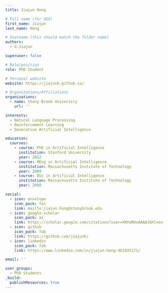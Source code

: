 ```yaml
---
title: Jiajun Hong

# Full name (for SEO)
first_name: Jiajun
last_name: Hong

# Username (this should match the folder name)
authors:
  - G-Jiajun

superuser: false

# Role/position
role: PhD Student

# Personal website
website: https://jiajunh.github.io/

# Organizations/Affiliations
organizations:
  - name: Stony Brook University
    url: ''

interests:
  - Natural Language Processing
  - Reinforcement Learning
  - Generative Artificial Intelligence

education:
  courses:
    - course: PhD in Artificial Intelligence
      institution: Stanford University
      year: 2012
    - course: MEng in Artificial Intelligence
      institution: Massachusetts Institute of Technology
      year: 2009
    - course: BSc in Artificial Intelligence
      institution: Massachusetts Institute of Technology
      year: 2008

social:
  - icon: envelope
    icon_pack: fas
    link: mailto:jiajun.hong@stonybrook.edu
  - icon: google-scholar
    icon_pack: ai
    link: https://scholar.google.com/citations?user=XNYwROsAAAAJ&hl=en
  - icon: github
    icon_pack: fab
    link: https://github.com/jiajunh/
  - icon: linkedin
    icon_pack: fab
    link: https://www.linkedin.com/in/jiajun-hong-4b1035171/

email: ''

user_groups:
  - PhD Students
_build:
  publishResources: true
---
```

